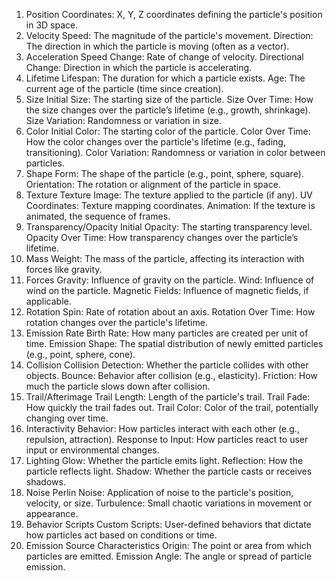 1. Position
Coordinates: X, Y, Z coordinates defining the particle's position in 3D space.
2. Velocity
Speed: The magnitude of the particle's movement.
Direction: The direction in which the particle is moving (often as a vector).
3. Acceleration
Speed Change: Rate of change of velocity.
Directional Change: Direction in which the particle is accelerating.
4. Lifetime
Lifespan: The duration for which a particle exists.
Age: The current age of the particle (time since creation).
5. Size
Initial Size: The starting size of the particle.
Size Over Time: How the size changes over the particle’s lifetime (e.g., growth, shrinkage).
Size Variation: Randomness or variation in size.
6. Color
Initial Color: The starting color of the particle.
Color Over Time: How the color changes over the particle's lifetime (e.g., fading, transitioning).
Color Variation: Randomness or variation in color between particles.
7. Shape
Form: The shape of the particle (e.g., point, sphere, square).
Orientation: The rotation or alignment of the particle in space.
8. Texture
Texture Image: The texture applied to the particle (if any).
UV Coordinates: Texture mapping coordinates.
Animation: If the texture is animated, the sequence of frames.
9. Transparency/Opacity
Initial Opacity: The starting transparency level.
Opacity Over Time: How transparency changes over the particle’s lifetime.
10. Mass
Weight: The mass of the particle, affecting its interaction with forces like gravity.
11. Forces
Gravity: Influence of gravity on the particle.
Wind: Influence of wind on the particle.
Magnetic Fields: Influence of magnetic fields, if applicable.
12. Rotation
Spin: Rate of rotation about an axis.
Rotation Over Time: How rotation changes over the particle's lifetime.
13. Emission Rate
Birth Rate: How many particles are created per unit of time.
Emission Shape: The spatial distribution of newly emitted particles (e.g., point, sphere, cone).
14. Collision
Collision Detection: Whether the particle collides with other objects.
Bounce: Behavior after collision (e.g., elasticity).
Friction: How much the particle slows down after collision.
15. Trail/Afterimage
Trail Length: Length of the particle's trail.
Trail Fade: How quickly the trail fades out.
Trail Color: Color of the trail, potentially changing over time.
16. Interactivity
Behavior: How particles interact with each other (e.g., repulsion, attraction).
Response to Input: How particles react to user input or environmental changes.
17. Lighting
Glow: Whether the particle emits light.
Reflection: How the particle reflects light.
Shadow: Whether the particle casts or receives shadows.
18. Noise
Perlin Noise: Application of noise to the particle's position, velocity, or size.
Turbulence: Small chaotic variations in movement or appearance.
19. Behavior Scripts
Custom Scripts: User-defined behaviors that dictate how particles act based on conditions or time.
20. Emission Source Characteristics
Origin: The point or area from which particles are emitted.
Emission Angle: The angle or spread of particle emission.
